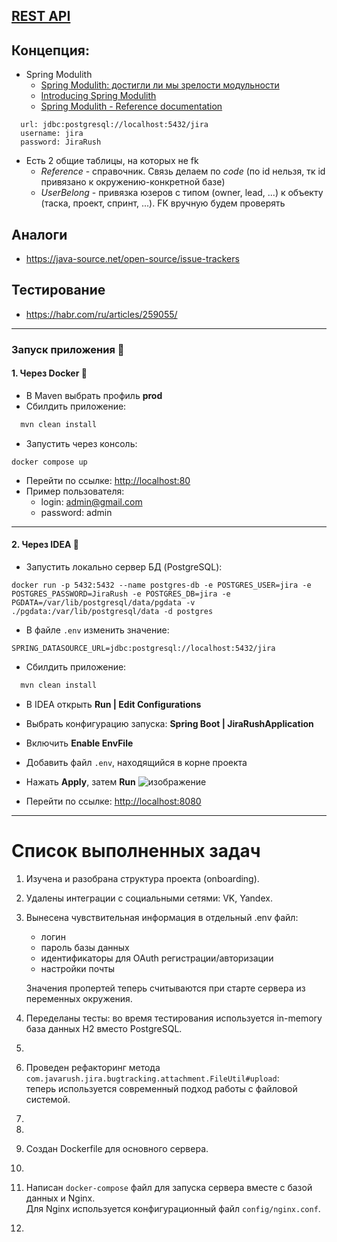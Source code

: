 ## [REST API](http://localhost:8080/doc)

## Концепция:

- Spring Modulith
    - [Spring Modulith: достигли ли мы зрелости модульности](https://habr.com/ru/post/701984/)
    - [Introducing Spring Modulith](https://spring.io/blog/2022/10/21/introducing-spring-modulith)
    - [Spring Modulith - Reference documentation](https://docs.spring.io/spring-modulith/docs/current-SNAPSHOT/reference/html/)

```
  url: jdbc:postgresql://localhost:5432/jira
  username: jira
  password: JiraRush
```

- Есть 2 общие таблицы, на которых не fk
    - _Reference_ - справочник. Связь делаем по _code_ (по id нельзя, тк id привязано к окружению-конкретной базе)
    - _UserBelong_ - привязка юзеров с типом (owner, lead, ...) к объекту (таска, проект, спринт, ...). FK вручную будем
      проверять

## Аналоги

- https://java-source.net/open-source/issue-trackers

## Тестирование

- https://habr.com/ru/articles/259055/

---
### Запуск приложения 🚀
#### 1. Через Docker 🐳
- В Maven выбрать профиль **prod** 
- Сбилдить приложение:  
```bash
  mvn clean install
```
- Запустить через консоль:
```
docker compose up
```
- Перейти по ссылке: [http://localhost:80](http://localhost:80)
- Пример пользователя:
	- login: admin@gmail.com
	- password: admin
---
#### 2. Через IDEA 🎯
- Запустить локально сервер БД (PostgreSQL):
```
docker run -p 5432:5432 --name postgres-db -e POSTGRES_USER=jira -e POSTGRES_PASSWORD=JiraRush -e POSTGRES_DB=jira -e PGDATA=/var/lib/postgresql/data/pgdata -v ./pgdata:/var/lib/postgresql/data -d postgres
```
- В файле `.env` изменить значение:
```
SPRING_DATASOURCE_URL=jdbc:postgresql://localhost:5432/jira
```
- Сбилдить приложение:  
```bash
  mvn clean install
```

- В IDEA открыть **Run | Edit Configurations**
    
- Выбрать конфигурацию запуска: **Spring Boot | JiraRushApplication**
    
- Включить **Enable EnvFile**
    
- Добавить файл `.env`, находящийся в корне проекта
    
- Нажать **Apply**, затем **Run**
![изображение](https://github.com/user-attachments/assets/870565a5-0930-4616-b46a-e8d364130480)

- Перейти по ссылке: [http://localhost:8080](http://localhost:8080)

---
# Список выполненных задач

1. Изучена и разобрана структура проекта (onboarding).

2. Удалены интеграции с социальными сетями: VK, Yandex.

3. Вынесена чувствительная информация в отдельный .env файл:
   - логин
   - пароль базы данных
   - идентификаторы для OAuth регистрации/авторизации
   - настройки почты

   Значения пропертей теперь считываются при старте сервера из переменных окружения.

4. Переделаны тесты: во время тестирования используется in-memory база данных H2 вместо PostgreSQL.

5. 

6. Проведен рефакторинг метода `com.javarush.jira.bugtracking.attachment.FileUtil#upload`:  
   теперь используется современный подход работы с файловой системой.

7.

8. 

9. Создан Dockerfile для основного сервера.

10. 

11. Написан `docker-compose` файл для запуска сервера вместе с базой данных и Nginx.  
    Для Nginx используется конфигурационный файл `config/nginx.conf`.

12. 
